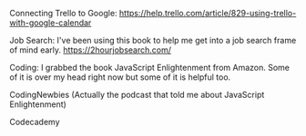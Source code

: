 Connecting Trello to Google:
https://help.trello.com/article/829-using-trello-with-google-calendar

Job Search:
I've been using this book to help me get into a job search frame of mind early.
https://2hourjobsearch.com/

Coding:
I grabbed the book JavaScript Enlightenment from Amazon. Some of it is over my head right now but some of it is helpful too.

CodingNewbies (Actually the podcast that told me about JavaScript Enlightenment)

Codecademy
